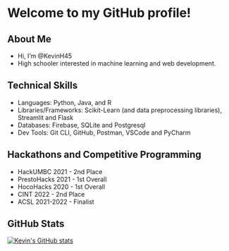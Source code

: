 # Welcome to my GitHub profile!


## About Me
- Hi, I’m @KevinH45 
- High schooler interested in machine learning and web development.

## Technical Skills
- Languages: Python, Java, and R
- Libraries/Frameworks: Scikit-Learn (and data preprocessing libraries), Streamlit and Flask
- Databases: Firebase, SQLite and Postgresql
- Dev Tools: Git CLI, GitHub, Postman, VSCode and PyCharm

## Hackathons and Competitive Programming
- HackUMBC 2021 - 2nd Place
- PrestoHacks 2021 - 1st Overall
- HocoHacks 2020 - 1st Overall
- CINT 2022 - 2nd Place
- ACSL 2021-2022 - Finalist

## GitHub Stats

[![Kevin's GitHub stats](https://github-readme-stats.vercel.app/api?username=KevinH45&show_icons=true&theme=synthwave)](https://github.com/anuraghazra/github-readme-stats)
